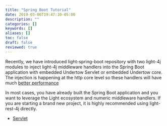 ```yaml
---
title: "Spring Boot Tutorial"
date: 2019-03-06T19:47:10-05:00
description: ""
categories: []
keywords: []
aliases: []
toc: false
draft: false
reviewed: true
---
```


Recently, we have introduced light-spring-boot repository with two light-4j modules to inject light-4j middleware handlers into the Spring Boot application with embedded Undertow Servlet or embedded Undertow core. The injection is happening at the http core level so these handlers will have much [better performance][]

In most cases, you have already built the Spring Boot application and you want to leverage the Light ecosystem and numeric middleware handlers. If you are starting a brand new project, it is highly recommended using light-rest-4j directly. 

* [Servlet](/tutorial/springboot/servlet/)


[better performance]: /benchmark/spring-boot/
